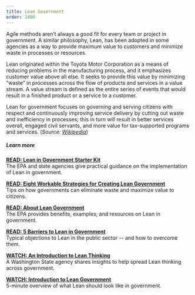 ```yaml
---
title: Lean Government 
order: 1400
---
```


Agile methods aren’t always a good fit for every team or project in government. A similar philosophy, Lean, has been adopted in some agencies as a way to provide maximum value to customers and minimize waste in processes or resources. 

Lean originated within the Toyota Motor Corporation as a means of reducing problems in the manufacturing process, and it emphasizes customer value above all else. It seeks to provide this value by minimizing “waste” in processes across the flow of products and services in a value stream. A value stream is defined as the entire series of events that would result in a finished product or a service to a customer. 

Lean for government focuses on governing and serving citizens with respect and continuously improving service delivery by cutting out waste and inefficiency in processes; this in turn will result in better services overall, engaged civil servants, and more value for tax-supported programs and services. (*Source: [Wikipedia](https://en.wikipedia.org/wiki/Lean_Government)*)

##### Learn more

[__READ: Lean in Government Starter Kit__](https://www.epa.gov/sites/production/files/2014-04/documents/lean-starter-kit.pdf)  
The EPA and state agencies give practical guidance on the implementation of Lean in government.

[__READ: Eight Workable Strategies for Creating Lean Government__](https://www.isixsigma.com/methodology/lean-methodology/eight-workable-strategies-creating-lean-government/)  
Tips on how governments can eliminate waste and maximize value to citizens.

[__READ: About Lean Government__](https://www.epa.gov/lean/about-lean-government)  
The EPA provides benefits, examples, and resources on Lean in government.

[__READ: 5 Barriers to Lean in Government__](https://www.lean.org/LeanPost/Posting.cfm?LeanPostId=393)  
Typical objections to Lean in the public sector -- and how to overcome them.

[__WATCH: An Introduction to Lean Thinking__](https://www.youtube.com/watch?v=RxDw0Q_gVt0)  
A Washington State agency shares insights to help spread Lean thinking across government.

[__WATCH: Introduction to Lean Government__](https://www.youtube.com/watch?v=xbU6n70VGxw)  
5-minute overview of what Lean should look like in government.

